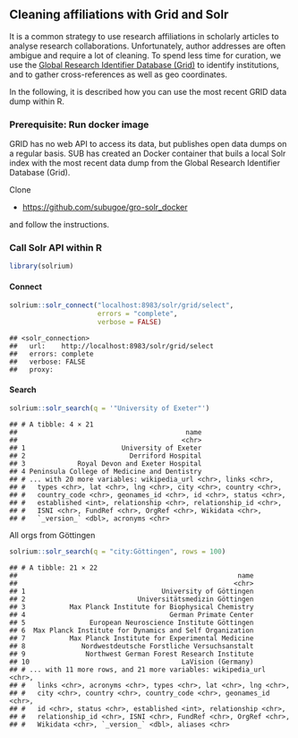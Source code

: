 ## Cleaning affiliations with Grid and Solr

It is a common strategy to use research affiliations in scholarly articles to 
analyse research collaborations. Unfortunately, author addresses are often ambigue 
and require a lot of cleaning. To spend less time for curation, we use the
[Global Research Identifier Database (Grid)](https://www.digital-science.com/products/grid/)
 to identify institutions, and to gather cross-references as well as geo coordinates.

In the following, it is described how you can use the most recent GRID data dump within R.

### Prerequisite: Run docker image

GRID has no web API to access its data, but publishes open data dumps on a regular basis.
SUB has created an Docker container that buils a local Solr index with the most recent data dump
from the Global Research Identifier Database (Grid).

Clone
- <https://github.com/subugoe/gro-solr_docker>

and follow the instructions.

### Call Solr API within R


```r
library(solrium)
```

#### Connect


```r
solrium::solr_connect("localhost:8983/solr/grid/select",
                      errors = "complete",
                      verbose = FALSE)
```

```
## <solr_connection>
##   url:    http://localhost:8983/solr/grid/select
##   errors: complete
##   verbose: FALSE
##   proxy:
```

#### Search


```r
solrium::solr_search(q = '"University of Exeter"')
```

```
## # A tibble: 4 × 21
##                                          name
##                                         <chr>
## 1                        University of Exeter
## 2                          Derriford Hospital
## 3             Royal Devon and Exeter Hospital
## 4 Peninsula College of Medicine and Dentistry
## # ... with 20 more variables: wikipedia_url <chr>, links <chr>,
## #   types <chr>, lat <chr>, lng <chr>, city <chr>, country <chr>,
## #   country_code <chr>, geonames_id <chr>, id <chr>, status <chr>,
## #   established <int>, relationship <chr>, relationship_id <chr>,
## #   ISNI <chr>, FundRef <chr>, OrgRef <chr>, Wikidata <chr>,
## #   `_version_` <dbl>, acronyms <chr>
```

All orgs from Göttingen


```r
solrium::solr_search(q = "city:Göttingen", rows = 100)
```

```
## # A tibble: 21 × 22
##                                                       name
##                                                      <chr>
## 1                                  University of Göttingen
## 2                            Universitätsmedizin Göttingen
## 3           Max Planck Institute for Biophysical Chemistry
## 4                                    German Primate Center
## 5                European Neuroscience Institute Göttingen
## 6  Max Planck Institute for Dynamics and Self Organization
## 7           Max Planck Institute for Experimental Medicine
## 8              Nordwestdeutsche Forstliche Versuchsanstalt
## 9               Northwest German Forest Research Institute
## 10                                      LaVision (Germany)
## # ... with 11 more rows, and 21 more variables: wikipedia_url <chr>,
## #   links <chr>, acronyms <chr>, types <chr>, lat <chr>, lng <chr>,
## #   city <chr>, country <chr>, country_code <chr>, geonames_id <chr>,
## #   id <chr>, status <chr>, established <int>, relationship <chr>,
## #   relationship_id <chr>, ISNI <chr>, FundRef <chr>, OrgRef <chr>,
## #   Wikidata <chr>, `_version_` <dbl>, aliases <chr>
```

